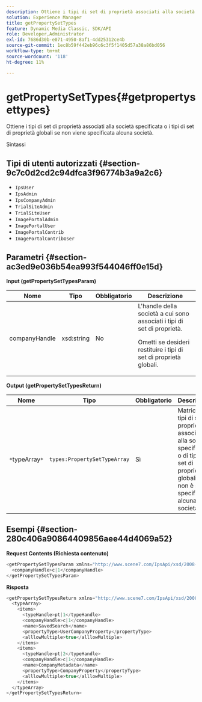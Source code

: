 ```yaml
---
description: Ottiene i tipi di set di proprietà associati alla società specificata o i tipi di set di proprietà globali se non viene specificata alcuna società.
solution: Experience Manager
title: getPropertySetTypes
feature: Dynamic Media Classic, SDK/API
role: Developer,Administrator
exl-id: 7686d30b-e071-4950-8af1-4dd25312ce4b
source-git-commit: 1ec8b59f442eb96c6c3f5f1405d57a38a86bd056
workflow-type: tm+mt
source-wordcount: '118'
ht-degree: 11%

---
```


# getPropertySetTypes{#getpropertysettypes}

Ottiene i tipi di set di proprietà associati alla società specificata o i tipi di set di proprietà globali se non viene specificata alcuna società.

Sintassi

## Tipi di utenti autorizzati {#section-9c7c0d2cd2c94dfca3f96774b3a9a2c6}

* `IpsUser`
* `IpsAdmin`
* `IpsCompanyAdmin`
* `TrialSiteAdmin`
* `TrialSiteUser`
* `ImagePortalAdmin`
* `ImagePortalUser`
* `ImagePortalContrib`
* `ImagePortalContribUser`

## Parametri {#section-ac3ed9e036b54ea993f544046ff0e15d}

**Input (getPropertySetTypesParam)**

<table id="table_2590368FEEF04AD4B074412CBBA90F88"> 
 <thead> 
  <tr> 
   <th colname="col1" class="entry"> Nome </th> 
   <th colname="col2" class="entry"> Tipo </th> 
   <th colname="col3" class="entry"> Obbligatorio </th> 
   <th colname="col4" class="entry"> Descrizione </th> 
  </tr> 
 </thead>
 <tbody> 
  <tr> 
   <td colname="col1"> <span class="codeph"> <span class="varname"> companyHandle</span> </span> </td> 
   <td colname="col2"> <span class="codeph"> xsd:string</span> </td> 
   <td colname="col3"> No </td> 
   <td colname="col4">L'handle della società a cui sono associati i tipi di set di proprietà. <p>Ometti se desideri restituire i tipi di set di proprietà globali. </p> </td> 
  </tr> 
 </tbody> 
</table>

**Output (getPropertySetTypesReturn)**

| Nome | Tipo | Obbligatorio | Descrizione |
|---|---|---|---|
| `*`typeArray`*` | `types:PropertySetTypeArray` | Sì | Matrice di tipi di set di proprietà associati alla società specificata o di tipi di set di proprietà globali, se non è stata specificata alcuna società. |

## Esempi {#section-280c406a90864409856aee44d4069a52}

**Request Contents (Richiesta contenuto)**

```java
<getPropertySetTypesParam xmlns="http://www.scene7.com/IpsApi/xsd/2008-01-15">
  <companyHandle>c|1</companyHandle>
</getPropertySetTypesParam>
```

**Risposta**

```java
<getPropertySetTypesReturn xmlns="http://www.scene7.com/IpsApi/xsd/2008-01-15">
  <typeArray>
    <items>
      <typeHandle>pt|1</typeHandle>
      <companyHandle>c|1</companyHandle>
      <name>SavedSearch</name>
      <propertyType>UserCompanyProperty</propertyType>
      <alllowMultiple>true</alllowMultiple>
    </items>
    <items>
      <typeHandle>pt|2</typeHandle>
      <companyHandle>c|1</companyHandle>
      <name>CompanyMetadata</name>
      <propertyType>CompanyProperty</propertyType>
      <alllowMultiple>true</alllowMultiple>
    </items>
  </typeArray>
</getPropertySetTypesReturn>
```
